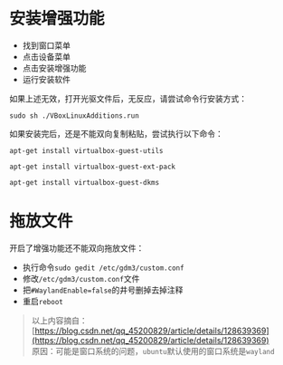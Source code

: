 
# 安装增强功能

- 找到窗口菜单
- 点击设备菜单
- 点击安装增强功能
- 运行安装软件

如果上述无效，打开光驱文件后，无反应，请尝试命令行安装方式：


`sudo sh ./VBoxLinuxAdditions.run`


如果安装完后，还是不能双向复制粘贴，尝试执行以下命令：


`apt-get install virtualbox-guest-utils`


`apt-get install virtualbox-guest-ext-pack`


`apt-get install virtualbox-guest-dkms`


# 拖放文件


开启了增强功能还不能双向拖放文件：

- 执行命令`sudo gedit /etc/gdm3/custom.conf`
- 修改`/etc/gdm3/custom.conf`文件
- 把`#WaylandEnable=false`的井号删掉去掉注释
- 重启`reboot`

> 以上内容摘自：[https://blog.csdn.net/qq_45200829/article/details/128639369](https://blog.csdn.net/qq_45200829/article/details/128639369)  
> 原因：可能是窗口系统的问题，`ubuntu`默认使用的窗口系统是`wayland`

